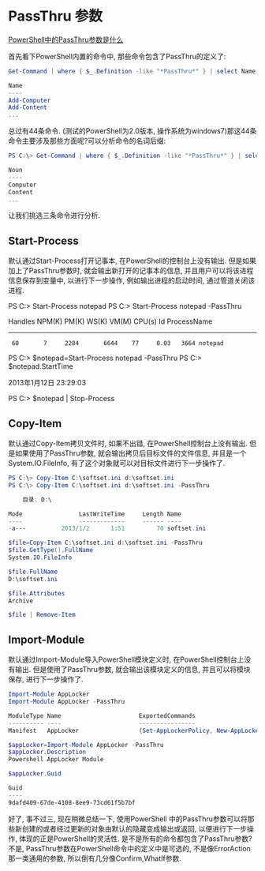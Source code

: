 # PassThru 参数

[PowerShell中的PassThru参数是什么](https://www.pstips.net/powershell-passthru-parameter.html)

首先看下PowerShell内置的命令中, 那些命令包含了PassThru的定义了:

```powershell
Get-Command | where { $_.Definition -like "*PassThru*" } | select Name

Name
----
Add-Computer
Add-Content
...
```

总过有44条命令.
(测试的PowerShell为2.0版本, 操作系统为windows7)那这44条命令主要涉及那些方面呢?可以分析命令的名词后缀:

```powershell
PS C:\> Get-Command | where { $_.Definition -like "*PassThru*" } | select Noun -Unique

Noun
----
Computer
Content
...
```

让我们挑选三条命令进行分析.

## Start-Process

默认通过Start-Process打开记事本, 在PowerShell的控制台上没有输出.
但是如果加上了PassThru参数时, 就会输出新打开的记事本的信息,
并且用户可以将该进程信息保存到变量中, 以进行下一步操作, 例如输出进程的启动时间, 通过管道关闭该进程.

PS C:\> Start-Process notepad
PS C:\> Start-Process notepad -PassThru

Handles  NPM(K)    PM(K)      WS(K) VM(M)   CPU(s)     Id ProcessName
-------  ------    -----      ----- -----   ------     -- -----------
     60       7     2284       6644    77     0.03   3664 notepad

PS C:\> $notepad=Start-Process notepad -PassThru
PS C:\> $notepad.StartTime

2013年1月12日 23:29:03

PS C:\> $notepad | Stop-Process

## Copy-Item

默认通过Copy-Item拷贝文件时, 如果不出错, 在PowerShell控制台上没有输出.
但是如果使用了PassThru参数, 就会输出拷贝后目标文件的文件信息,
并且是一个System.IO.FileInfo, 有了这个对象就可以对目标文件进行下一步操作了.

```powershell
PS C:\> Copy-Item C:\softset.ini d:\softset.ini
PS C:\> Copy-Item C:\softset.ini d:\softset.ini -PassThru

    目录: D:\

Mode                LastWriteTime     Length Name
----                -------------     ------ ----
-a---          2013/1/2      1:51         70 softset.ini

$file=Copy-Item C:\softset.ini d:\softset.ini -PassThru
$file.GetType().FullName
System.IO.FileInfo

$file.FullName
D:\softset.ini

$file.Attributes
Archive

$file | Remove-Item
```

## Import-Module

默认通过Import-Module导入PowerShell模块定义时, 在PowerShell控制台上没有输出.
但是使用了PassThru参数, 就会输出该模块定义的信息, 并且可以将模块保存, 进行下一步操作了.

```powershell
Import-Module AppLocker
Import-Module AppLocker -PassThru

ModuleType Name                      ExportedCommands
---------- ----                      ----------------
Manifest   AppLocker                 {Set-AppLockerPolicy, New-AppLockerPolicy, Test-AppLockerPolicy,

$appLocker=Import-Module AppLocker -PassThru
$appLocker.Description
Powershell AppLocker Module

$appLocker.Guid

Guid
----
9dafd409-67de-4108-8ee9-73cd61f5b7bf
```

好了, 事不过三, 现在稍微总结一下,
使用PowerShell 中的PassThru参数可以将那些新创建的或者经过更新的对象由默认的隐藏变成输出或返回,
以便进行下一步操作, 体现的正是PowerShell的灵活性.
是不是所有的命令都包含了PassThru参数?不是, PassThru参数在PowerShell命令中的定义中是可选的,
不是像ErrorAction那一类通用的参数, 所以倒有几分像Confirm,WhatIf参数.
